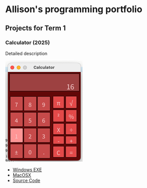 # Allison's programming portfolio

## Projects for Term 1

### Calculator (2025)

Detailed description

![running calculator](https://github.com/langaricaalli37/portfolio/blob/main/images/calc16.png?raw=true)

* [Windows EXE]()
* [MacOSX]()
* [Source Code]()
